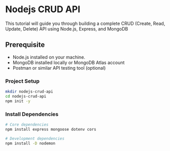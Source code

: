 # Nodejs CRUD API

This tutorial will guide you through building a complete CRUD (Create, Read, Update, Delete) API using Node.js, Express, and MongoDB

## Prerequisite

- Node.js installed on your machine.
- MongoDB installed locally or MongoDB Atlas account
- Postman or similar API testing tool (optional)

### Project Setup

```bash
mkdir nodejs-crud-api
cd nodejs-crud-api
npm init -y
```

### Install Dependencies

```bash
# Core dependencies
npm install express mongoose dotenv cors

# Development dependencies
npm install -D nodemon
```
